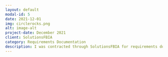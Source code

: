 ```yaml
---
layout: default
modal-id: 5
date: 2021-12-01
img: circlerocks.png
alt: image-alt
project-date: December 2021
client: SolutionsFBIA
category: Requirements Documentation
description: I was contracted through SolutionsFBIA for requirements documentation and to provide a gap analysis for an orgainizational KPI dashboard for a 3rd party client. I documented the current and desired future state and pointed out any gaps between the two along with potential risks. I then included all of this information and proposed solutions for each data element.
---
```


